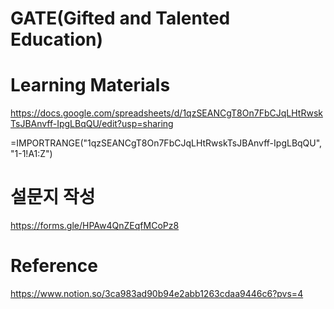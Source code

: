 # GATE(Gifted and Talented Education)

# Learning Materials

https://docs.google.com/spreadsheets/d/1qzSEANCgT8On7FbCJqLHtRwskTsJBAnvff-IpgLBqQU/edit?usp=sharing

=IMPORTRANGE("1qzSEANCgT8On7FbCJqLHtRwskTsJBAnvff-IpgLBqQU", "1-1!A1:Z")

# 설문지 작성

https://forms.gle/HPAw4QnZEqfMCoPz8

# Reference

https://www.notion.so/3ca983ad90b94e2abb1263cdaa9446c6?pvs=4

